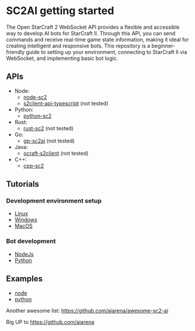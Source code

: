 # SC2AI getting started

The Open StarCraft 2 WebSocket API provides a flexible and accessible way to develop AI bots for StarCraft II. Through this API, you can send commands and receive real-time game state information, making it ideal for creating intelligent and responsive bots. This repository is a beginner-friendly guide to setting up your environment, connecting to StarCraft II via WebSocket, and implementing basic bot logic.

## APIs
- Node:
    - [node-sc2](https://github.com/node-sc2/core/tree/wip_0.1.0)
    - [s2client-api-typescript](https://github.com/Zamiell/s2client-api-typescript) (not tested)
- Python:
    - [python-sc2](https://github.com/BurnySc2/python-sc2)
- Rust:
    - [rust-sc2](https://github.com/UltraMachine/rust-sc2) (not tested)
- Go:
    - [gp-sc2ai](https://github.com/chippydip/go-sc2ai) (not tested)
- Java:
    - [ocraft-s2client](https://github.com/ocraft/ocraft-s2client) (not tested)
- C++:
    - [cpp-sc2](https://github.com/cpp-sc2/cpp-sc2)

## Tutorials
### Development environment setup
- [Linux](./tutorials/setup-linux/README.md)
- [Windows](./tutorials/setup-windows/README.md)
- [MacOS](./tutorials/setup-macos/README.md)

### Bot development
- [NodeJs](./tutorials/bot-node/README.md)
- [Python](./tutorials/bot-python/README.md)

## Examples
- [node](/examples/node/README.md)
- [python](/examples/python/README.md)

Another awesome list: https://github.com/aiarena/awesome-sc2-ai

Big UP to https://github.com/aiarena
